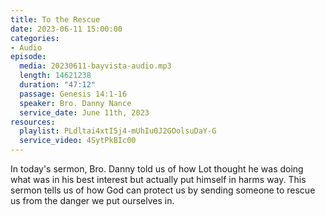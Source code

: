 ```yaml
---
title: To the Rescue
date: 2023-06-11 15:00:00
categories:
- Audio
episode:
  media: 20230611-bayvista-audio.mp3
  length: 14621238
  duration: "47:12"
  passage: Genesis 14:1-16
  speaker: Bro. Danny Nance
  service_date: June 11th, 2023
resources:
  playlist: PLdltai4xtI5j4-mUhIu0J2GOolsuDaY-G
  service_video: 4SytPkBIc00
---
```

In today's sermon, Bro. Danny told us of how Lot thought he was doing what was in his best interest but actually put himself in harms way. This sermon tells us of how God can protect us by sending someone to rescue us from the danger we put ourselves in.